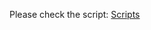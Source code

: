 Please check the script: [Scripts](Marker_panel/https://htmlpreview.github.io/?https://github.com/qiangh06/Setaria-pan-genome/blob/main/Population%20genomic%20and%20Demographic%20inference/Scripts.html)
